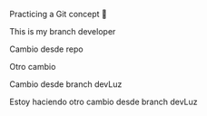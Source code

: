 Practicing a Git concept 🤖

This is my branch developer 

Cambio desde repo

Otro cambio

Cambio desde branch devLuz

Estoy haciendo otro cambio desde branch devLuz

